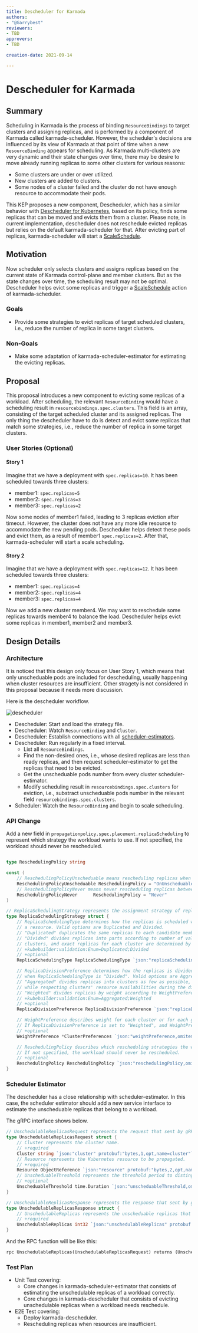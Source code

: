 ```yaml
---
title: Descheduler for Karmada
authors:
- "@Garrybest"
reviewers:
- TBD
approvers:
- TBD

creation-date: 2021-09-14

---
```


# Descheduler for Karmada

## Summary

Scheduling in Karmada is the process of binding `ResourceBindings` to target clusters and assigning replicas, and is performed by a component of Karmada called karmada-scheduler. However, the scheduler's decisions are influenced by its view of Karmada at that point of time when a new `ResourceBinding` appears for scheduling. As Karmada multi-clusters are very dynamic and their state changes over time, there may be desire to move already running replicas to some other clusters for various reasons:

- Some clusters are under or over utilized.
- New clusters are added to clusters.
- Some nodes of a cluster failed and the cluster do not have enough resource to accommodate their pods.

This KEP proposes a new component, Descheduler, which has a similar behavior with [Descheduler for Kubernetes](https://github.com/kubernetes-sigs/descheduler), based on its policy, finds some replicas that can be moved and evicts them from a cluster. Please note, in current implementation, descheduler does not reschedule evicted replicas but relies on the default karmada-scheduler for that. After evicting part of replicas, karmada-scheduler will start a [ScaleSchedule](https://github.com/karmada-io/karmada/blob/e6efe45d8974028ef30cf5f394126f768def9bd5/pkg/scheduler/scheduler.go#L51).

## Motivation

Now scheduler only selects clusters and assigns replicas based on the current state of Karmada control-plane and member clusters. But as the state changes over time, the scheduling result may not be optimal. Descheduler helps evict some replicas and trigger a [ScaleSchedule](https://github.com/karmada-io/karmada/blob/e6efe45d8974028ef30cf5f394126f768def9bd5/pkg/scheduler/scheduler.go#L51) action of karmada-scheduler.

### Goals

- Provide some strategies to evict replicas of target scheduled clusters, i.e., reduce the number of replica in some target clusters.

### Non-Goals

- Make some adaptation of karmada-scheduler-estimator for estimating the evicting replicas.

## Proposal

This proposal introduces a new component to evicting some replicas of a workload. After scheduling, the relevant `ResourceBinding` would have a scheduling result in `resourcebindings.spec.clusters`. This field is an array, consisting of the target scheduled cluster and its assigned replicas. The only thing the descheduler have to do is detect and evict some replicas that match some strategies, i.e., reduce the number of replica in some target clusters.

### User Stories (Optional)

#### Story 1

Imagine that we have a deployment with `spec.replicas=10`. It has been scheduled towards three clusters:

- member1: `spec.replicas=5`
- member2: `spec.replicas=3`
- member3: `spec.replicas=2`

Now some nodes of member1 failed, leading to 3 replicas eviction after timeout. However, the cluster does not have any more idle resource to accommodate the new pending pods. Descheduler helps detect these pods and evict them, as a result of member1 `spec.replicas=2`. After that, karmada-scheduler will start a scale scheduling.

#### Story 2

Imagine that we have a deployment with `spec.replicas=12`. It has been scheduled towards three clusters:

- member1: `spec.replicas=4`
- member2: `spec.replicas=4`
- member3: `spec.replicas=4`

Now we add a new cluster member4. We may want to reschedule some replicas towards member4 to balance the load. Descheduler helps evict some replicas in member1, member2 and member3.

## Design Details

### Architecture

It is noticed that this design only focus on User Story 1, which means that only unscheduable pods are included for descheduling, usually happening when cluster resources are insufficient. Other stragety is not considered in this proposal because it needs more discussion.

Here is the descheduler workflow. 

![descheduler](descheduler.png)

- Descheduler: Start and load the strategy file.
- Descheduler: Watch `ResourceBinding` and `Cluster`.
- Descheduler: Establish connections with all [scheduler-estimators](https://github.com/karmada-io/karmada/pull/580).
- Descheduler: Run regularly in a fixed interval.
  - List all `ResourceBindings`.
  - Find the non-desired ones, i.e., whose desired replicas are less than ready replicas, and then request scheduler-estimator to get the replicas that need to be evicted.
  - Get the unscheduable pods number from every cluster scheduler-estimator.
  - Modify scheduling result in `resourcebindings.spec.clusters` for eviction, i.e., substract unscheduable pods number in the relevant field `resourcebindings.spec.clusters`.
- Scheduler: Watch the `ResourceBinding` and begin to scale scheduling.

### API Change

Add a new field in `propagationpolicy.spec.placement.replicaScheduling` to represent which strategy the workload wants to use. If not specified, the workload should never be rescheduled.

```go

type ReschedulingPolicy string

const (
	// ReschedulingPolicyUnscheduable means rescheduling replicas when unscheduable.
	ReschedulingPolicyUnscheduable ReschedulingPolicy = "OnUnscheduable"
	// ReschedulingPolicyNever means never rescheduling replicas between member clusters.
	ReschedulingPolicyNever      ReschedulingPolicy = "Never"
)

// ReplicaSchedulingStrategy represents the assignment strategy of replicas.
type ReplicaSchedulingStrategy struct {
	// ReplicaSchedulingType determines how the replicas is scheduled when karmada propagating
	// a resource. Valid options are Duplicated and Divided.
	// "Duplicated" duplicates the same replicas to each candidate member cluster from resource.
	// "Divided" divides replicas into parts according to number of valid candidate member
	// clusters, and exact replicas for each cluster are determined by ReplicaDivisionPreference.
	// +kubebuilder:validation:Enum=Duplicated;Divided
	// +optional
	ReplicaSchedulingType ReplicaSchedulingType `json:"replicaSchedulingType,omitempty"`

	// ReplicaDivisionPreference determines how the replicas is divided
	// when ReplicaSchedulingType is "Divided". Valid options are Aggregated and Weighted.
	// "Aggregated" divides replicas into clusters as few as possible,
	// while respecting clusters' resource availabilities during the division.
	// "Weighted" divides replicas by weight according to WeightPreference.
	// +kubebuilder:validation:Enum=Aggregated;Weighted
	// +optional
	ReplicaDivisionPreference ReplicaDivisionPreference `json:"replicaDivisionPreference,omitempty"`

	// WeightPreference describes weight for each cluster or for each group of cluster
	// If ReplicaDivisionPreference is set to "Weighted", and WeightPreference is not set, scheduler will weight all clusters the same.
	// +optional
	WeightPreference *ClusterPreferences `json:"weightPreference,omitempty"`

	// ReschedulingPolicy describes which rescheduling strategies the workload wants to apply.
	// If not specified, the workload should never be rescheduled.
	// +optional
	ReschedulingPolicy ReschedulingPolicy `json:"reschedulingPolicy,omitempty"`
}
```

### Scheduler Estimator

The descheduler has a close relationship with scheduler-estimator. In this case, the scheduler estimator should add a new service interface to estimate the unscheduable replicas that belong to a workload.

The gRPC interface shows below.

```go
// UnschedulableReplicasRequest represents the request that sent by gRPC client to calculate unschedulable replicas.
type UnschedulableReplicasRequest struct {
	// Cluster represents the cluster name.
	// +required
	Cluster string `json:"cluster" protobuf:"bytes,1,opt,name=cluster"`
	// Resource represents the Kubernetes resource to be propagated.
	// +required
	Resource ObjectReference `json:"resource" protobuf:"bytes,2,opt,name=resource"`
	// UnscheduableThreshold represents the threshold period to distinguish whether the replica is unschedulable.
	// +optional
	UnscheduableThreshold time.Duration `json:"unscheduableThreshold,omitempty" protobuf:"varint,3,opt,name=unscheduableThreshold,casttype=time.Duration"`
}

// UnschedulableReplicasResponse represents the response that sent by gRPC server to calculate unscheduable replicas.
type UnschedulableReplicasResponse struct {
	// UnschedulableReplicas represents the unscheduable replicas that the object manages.
	// +required
	UnschedulableReplicas int32 `json:"unschedulableReplicas" protobuf:"varint,1,opt,name=maxReplicas"`
}
```

And the RPC function will be like this:

```proto
rpc UnschedulableReplicas(UnschedulableReplicasRequest) returns (UnschedulableReplicasResponse) {}
```

### Test Plan

- Unit Test covering:
  - Core changes in karmada-scheduler-estimator that consists of estimating the unschedulable replicas of a workload correctly.
  - Core changes in karmada-descheduler that consists of evicting unschedulable replicas when a workload needs reschedule.
- E2E Test covering:
  - Deploy karmada-descheduler.
  - Rescheduling replicas when resources are insufficient.
  